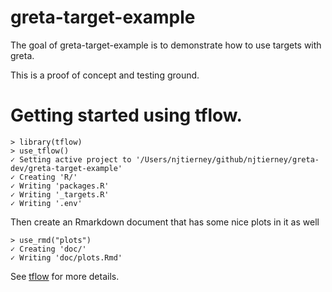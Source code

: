 
# greta-target-example

<!-- badges: start -->
<!-- badges: end -->

The goal of greta-target-example is to demonstrate how to use targets with greta.

This is a proof of concept and testing ground.

# Getting started using tflow.

```
> library(tflow)
> use_tflow()
✓ Setting active project to '/Users/njtierney/github/njtierney/greta-dev/greta-target-example'
✓ Creating 'R/'
✓ Writing 'packages.R'
✓ Writing '_targets.R'
✓ Writing '.env'
```

Then create an Rmarkdown document that has some nice plots in it as well

```
> use_rmd("plots")
✓ Creating 'doc/'
✓ Writing 'doc/plots.Rmd'
```

See [tflow](https://github.com/milesmcbain/tflow) for more details.